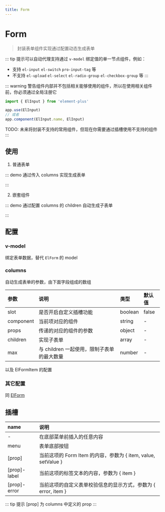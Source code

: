 ```yaml
---
title: Form
---
```


# Form

> 封装表单组件实现通过配置动态生成表单

::: tip 提示可以自动代理支持通过 `v-model` 绑定值的单一节点组件，例如：

- 支持 `el-input` `el-switch` `pro-input-tag` 等
- 不支持 `el-upload` `el-select` `el-radio-group` `el-checkbox-group` 等 :::

::: warning 警告组件内部并不包括相关能够使用的组件，所以在使用相关组件前，你必须通过全局注册它

```js
import { ElInput } from 'element-plus'

app.use(ElInput)
// 或者
app.component(ElInput.name, ElInput)
```

TODO: 未来将封装不支持的常用组件，但现在你需要通过插槽使用不支持的组件 :::

## 使用

1. 普通表单

::: demo 通过传入 columns 实现生成表单 <template> <pro-form v-model="form" :columns="columns" label-width="120px"

>

    <template #date-label>
      <i class="el-icon-time" />
      <span>Date</span>
    </template>
    <template #date="{ item, value, setValue }">
      <span>{{ item }} - {{ value }} - {{ setValue }}</span>
    </template>
    <template #menu>
      <el-button type="primary">
        Submit
      </el-button>
      <el-button>Cancel</el-button>
    </template>

  </pro-form>
</template>

<script>
export default {
  data() {
    return {
      form: {
        date: 'date'
      },
      columns: [
        {
          label: 'Date',
          prop: 'date',
          component: 'el-input',
          slot: true,
        },
        {
          label: 'Name',
          prop: 'name',
          component: 'el-input',
          props: {
            clearable: true,
            placeholder: 'placeholder',
          },
        },
        {
          label: 'Address',
          prop: 'address',
          component: 'pro-input-tag',
        },
      ]
    }
  }
}
</script>

:::

2. 嵌套组件

::: demo 通过配置 columns 的 children 自动生成子表单 <template> <pro-form v-model="form1" :columns="columns1" label-width="120px"

>

    <template #address="{ value, setValue }">
      <pro-input-tag
        :model-value="value"
        @update:modelValue="setValue"
      />
    </template>
    <template #menu>
      <el-button type="primary">
        Submit
      </el-button>
      <el-button>Cancel</el-button>
    </template>

  </pro-form>
</template>

<script setup>
import { ref, watch } from 'vue'

const form1 = ref({})
const columns1 = [
  {
    label: 'Date',
    prop: 'date',
    component: 'el-input',
  },
  {
    label: 'User',
    prop: 'user',
    max: 3,
    children: [
      {
        label: 'Name',
        prop: 'name',
        component: 'el-input',
      },
      {
        label: 'Address',
        prop: 'address',
        component: 'el-input',
        slot: true,
      },
    ],
  },
]
</script>

:::

## 配置

### v-model

绑定表单数据，替代 `ElForm` 的 model

### columns

自动生成表单的参数，由下面字段组成的数组

| 参数      | 说明                                       | 类型    | 默认值 |
| :-------- | :----------------------------------------- | :------ | :----- |
| slot      | 是否开启自定义插槽功能                     | boolean | false  |
| component | 当前项对应的组件                           | string  | -      |
| props     | 传递的对应的组件的参数                     | object  | -      |
| children  | 实现子表单                                 | array   | -      |
| max       | 与 children 一起使用，限制子表单的最大数量 | number  | -      |

以及 ElFormItem 的配置

### 其它配置

同 [ElForm](https://element-plus.gitee.io/#/zh-CN/component/form)

## 插槽

| name | 说明 |
| :-- | :-- |
| - | 在底部菜单前插入的任意内容 |
| menu | 表单底部按钮 |
| [prop] | 当前这项的 Form Item 的内容，参数为 { item, value, setValue } |
| [prop]-label | 当前这项的标签文本的内容，参数为 { item } |
| [prop]-error | 当前这项的自定义表单校验信息的显示方式，参数为 { error, item } |

::: tip 提示 [prop] 为 columns 中定义的 prop :::
